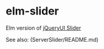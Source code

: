 # elm-slider
Elm version of [jQueryUI Slider](https://jqueryui.com/slider/)

See also: (ServerSlider/README.md)
